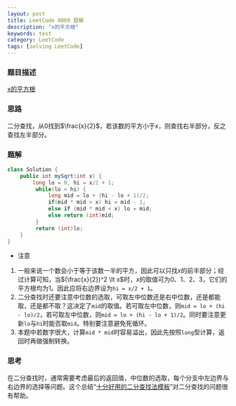 ```yaml
---
layout: post
title: LeetCode 0069 题解
description: "x的平方根"
keywords: test
category: LeetCode
tags: [solving LeetCode]
---
```


### 题目描述
[x的平方根](https://leetcode-cn.com/problems/sqrtx/)

### 思路
二分查找，从0找到$\frac{x}{2}$，若该数的平方小于$x$，则查找右半部分，反之查找左半部分。

### 题解

```java
class Solution {
    public int mySqrt(int x) {
        long lo = 0, hi = x/2 + 1;
	     while(lo < hi) {
	    	 long mid = lo + (hi - lo + 1)/2;
	    	 if(mid * mid > x) hi = mid - 1;
	    	 else if (mid * mid < x) lo = mid;
	    	 else return (int)mid;
	     }
	     return (int)lo;
    }
}
```
* 注意  
1. 一般来说一个数会小于等于该数一半的平方，因此可以只找$x$的前半部分；经过计算可知，当$(\frac{x}{2})^2 \lt x$时，$x$的取值可为0、1、2、3，它们的平方根均为1。因此应将右边界设为`hi = x/2 + 1`。  
2. 二分查找时还要注意中位数的选取，可取左中位数还是右中位数，还是都能取，还是都不取？这决定了`mid`的取值。若可取左中位数，则`mid = lo + (hi - lo)/2`，若可取左中位数，则`mid = lo + (hi - lo + 1)/2`。同时要注意更新`lo`与`hi`时能否取`mid`。特别要注意避免死循环。  
3. 本题中若数字很大，计算`mid * mid`时容易溢出，因此先按照`long`型计算，返回时再做强制转换。

### 思考
在二分查找时，通常需要考虑最后的返回值，中位数的选取，每个分支中左边界与右边界的选择等问题。这个总结“[十分好用的二分查找法模板](https://leetcode-cn.com/problems/search-insert-position/solution/te-bie-hao-yong-de-er-fen-cha-fa-fa-mo-ban-python-/)”对二分查找的问题很有帮助。
